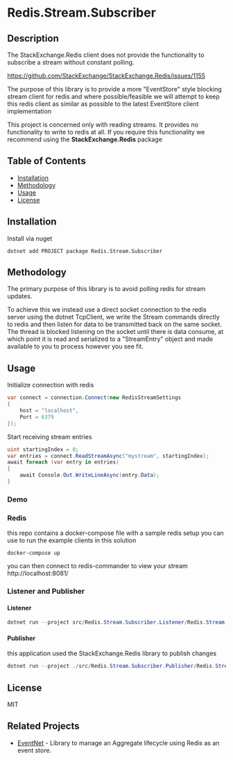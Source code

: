 # Redis.Stream.Subscriber
## Description
The StackExchange.Redis client does not provide the functionality to subscribe a stream without constant polling. 

https://github.com/StackExchange/StackExchange.Redis/issues/1155

The purpose of this library is to provide a more "EventStore" style blocking stream client for redis and where possible/feasible we will attempt to keep this redis client as similar as possible to the latest EventStore client implementation

This project is concerned only with reading streams. It provides no functionality to write to redis at all. If you require this functionality we recommend using the **StackExchange.Redis** package

## Table of Contents
* [Installation](#installation)
* [Methodology](#methodology)
* [Usage](#usage)
* [License](#license)

## Installation
Install via nuget
```
dotnet add PROJECT package Redis.Stream.Subscriber
```

## Methodology

The primary purpose of this library is to avoid  polling redis for stream updates. 

To achieve this we instead use a direct socket connection to the redis server using the dotnet TcpClient, we write the Stream commands directly to redis and then listen for data to be transmitted back on the same socket.
The thread is blocked listening on the socket until there is data consume, at which point it is read and serialized to a "StreamEntry" object and made available to you to process however you see fit. 

## Usage

Initialize connection with redis
```c#
var connect = connection.Connect(new RedisStreamSettings
{
    host = "localhost",
    Port = 6379
});
```

Start receiving stream entries
```c#
uint startingIndex = 0;
var entries = connect.ReadStreamAsync("mystream", startingIndex);
await foreach (var entry in entries)
{
    await Console.Out.WriteLineAsync(entry.Data);
}
```

### Demo

### Redis
this repo contains a docker-compose file with a sample redis setup you can use to run the example clients in this solution

`docker-compose up`

you can then connect to redis-commander to view your stream http://localhost:8081/

### Listener and Publisher

#### Listener
```c#
dotnet run --project src/Redis.Stream.Subscriber.Listener/Redis.Stream.Subscriber.Listener.csproj
```

#### Publisher
this application used the StackExchange.Redis library to publish changes
```c#
dotnet run --project ./src/Redis.Stream.Subscriber.Publisher/Redis.Stream.Subscriber.Publisher.csproj
```

## License
MIT

## Related Projects
* [EventNet](https://github.com/jimfim/EventNet) - Library to manage an Aggregate lifecycle using Redis as an event store.
